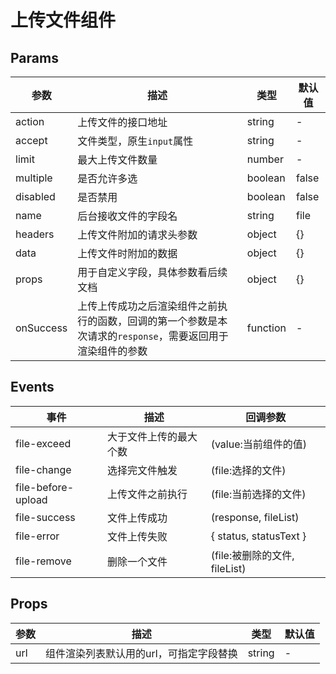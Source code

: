 # 上传文件组件

## Params
|参数|描述|类型|默认值|
|---|---|---|---|
|action|上传文件的接口地址|string|-|
|accept|文件类型，原生`input`属性|string|-|
|limit|最大上传文件数量|number|-|
|multiple|是否允许多选|boolean|false|
|disabled|是否禁用|boolean|false|
|name|后台接收文件的字段名|string|file|
|headers|上传文件附加的请求头参数|object|{}|
|data|上传文件时附加的数据|object|{}|
|props|用于自定义字段，具体参数看后续文档|object|{}|
|onSuccess|上传上传成功之后渲染组件之前执行的函数，回调的第一个参数是本次请求的`response`，需要返回用于渲染组件的参数|function|-|

## Events
|事件|描述|回调参数|
|--|--|--|
|file-exceed|大于文件上传的最大个数|(value:当前组件的值)|
|file-change|选择完文件触发|(file:选择的文件)|
|file-before-upload|上传文件之前执行|(file:当前选择的文件)|
|file-success|文件上传成功|(response, fileList)|
|file-error|文件上传失败|{ status, statusText }|
|file-remove|删除一个文件|(file:被删除的文件, fileList)|

## Props
|参数|描述|类型|默认值|
|---|---|---|---|
|url|组件渲染列表默认用的url，可指定字段替换|string|-|
